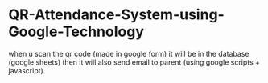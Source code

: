 # QR-Attendance-System-using-Google-Technology
when u scan the qr code (made in google form) it will be in the database (google sheets) then it will also send email to parent (using google scripts + javascript)
